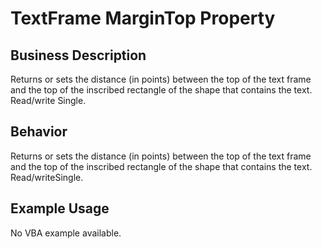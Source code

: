 # TextFrame MarginTop Property

## Business Description
Returns or sets the distance (in points) between the top of the text frame and the top of the inscribed rectangle of the shape that contains the text. Read/write Single.

## Behavior
Returns or sets the distance (in points) between the top of the text frame and the top of the inscribed rectangle of the shape that contains the text. Read/writeSingle.

## Example Usage
No VBA example available.